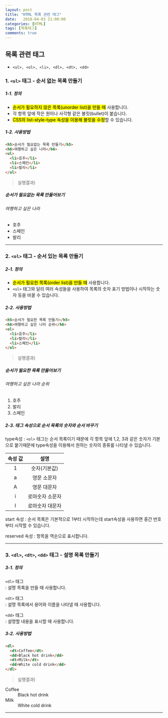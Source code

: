 ```yaml
---
layout: post
title: "HTML 목록 관련 태그"
date:   2018-04-03 21:00:00
categories: [HTML]
tags: [목록태그]
comments: true
---
```



## 목록 관련 태그  
- `<ul>, <ol>, <li>, <dl>, <dt>, <dd>`  
<!--more-->

### 1. `<ul>` 태그 - 순서 없는 목록 만들기  
##### 1-1. 정의  
- <mark>순서가 필요하지 않은 목록(unorder list)을 만들 때</mark> 사용합니다.  
- 각 항목 앞에 작은 원이나 사각형 같은 불릿(bullet)이 붙습니다.  
- <mark>CSS의 list-style-type 속성을 이용해 불릿을 수정</mark>할 수 있습니다.  

##### 1-2. 사용방법  
```html
<h5>순서가 필요없는 목록 만들기</h5>
<h6>여행하고 싶은 나라</h6>
<ul>
  <li>호주</li>
  <li>스페인</li>
  <li>발리</li>
</ul>
```  
> 실행결과)  
<h5>순서가 필요없는 목록 만들어보기</h5>
<h6>여행하고 싶은 나라</h6>
<ul>
  <li>호주</li>
  <li>스페인</li>
  <li>발리</li>
</ul>

---

### 2. `<ol>` 태그 - 순서 있는 목록 만들기  
##### 2-1. 정의  
- <mark>순서가 필요한 목록(order list)을 만들 때</mark> 사용합니다.  
- `<ul>` 태그와 달리 여러 속성들을 사용하여 목록의 숫자 표기 방법이나 시작하는 숫자 등을 바꿀 수 있습니다.  

##### 2-2. 사용방법  
```html
<h5>순서가 필요한 목록 만들기</h5>
<h6>여행하고 싶은 나라 순위</h6>
<ol>
  <li>호주</li>
  <li>발리</li>
  <li>스페인</li>
</ol>
```  
> 실행결과)
<h5>순서가 필요한 목록 만들어보기</h5>
<h6>여행하고 싶은 나라 순위</h6>
<ol>
  <li>호주</li>
  <li>발리</li>
  <li>스페인</li>
</ol>

##### 2-3. 태그 속성으로 순서 목록의 숫자와 순서 바꾸기  

type속성
: `<ol>` 태그는 순서 목록이기 때문에 각 항목 앞에 1,2, 3과 같은 숫자가 기본으로 붙기때문에 type속성을 이용해서 원하는 숫자의 종류를 나타낼 수 있습니다.  

| 속성 값 | 설명 |
|:-------:|:----:|
| 1 | 숫자(기본값) |
| a | 영문 소문자 |
| A | 영문 대문자 |
| i | 로마숫자 소문자 |
| I | 로마숫자 대문자 |

start 속성
: 순서 목록은 기본적으로 1부터 시작하는데 start속성을 사용하면 중간 번호 부터  시작할 수 있습니다.  

reserved 속성
: 항목을 역순으로 표시합니다.

---

### 3. `<dl>`, `<dt>`, `<dd>` 태그 - 설명 목록 만들기  
##### 3-1. 정의  
`<dl>` 태그  
: 설명 목록을 만들 때 사용합니다.  

`<dt>` 태그  
: 설명 목록에서 용어와 이름을 나타낼 때 사용합니다.  

`<dd>` 태그  
: 설명할 내용을 표시할 때 사용합니다.  

##### 3-2. 사용방법  
```html
<dl>
  <dt>Coffee</dt>
  <dd>Black hot drink</dd>
  <dt>Milk</dt>
  <dd>White cold drink</dd>
</dl>
```
> 실행결과)
<dl>
  <dt>Coffee</dt>
  <dd>Black hot drink</dd>
  <dt>Milk</dt>
  <dd>White cold drink</dd>
</dl>

---
